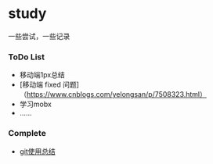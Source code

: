 # study
一些尝试，一些记录

### ToDo List
- 移动端1px总结
- [移动端 fixed 问题]（https://www.cnblogs.com/yelongsan/p/7508323.html）
- 学习mobx
- ......

### Complete
- [git使用总结](https://github.com/Gesangs/study/issues/1)
